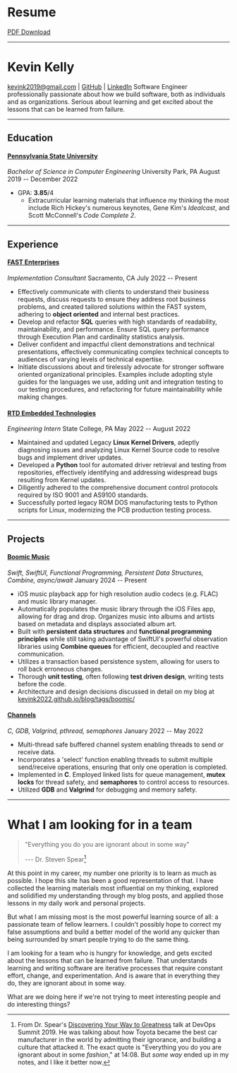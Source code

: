 # Resume
[PDF Download](/blog/docs/resume.pdf)

---
# Kevin Kelly
[kevink2019@gmail.com](mailto:kevink2019@gmail.com) | [GitHub](https://github.com/kevink2022) | [LinkedIn](https://www.linkedin.com/in/kevink2019/)
Software Engineer professionally passionate about how we build software, both as individuals and as organizations. Serious about learning and get excited about the lessons that can be learned from failure. 

---
## Education
#### [Pennsylvania State University](https://bulletins.psu.edu/undergraduate/colleges/engineering/computer-engineering-bs/)
*Bachelor of Science in Computer Engineering*
University Park, PA
August 2019 -- December 2022
- GPA: **3.85**/4
	- Extracurricular learning materials that influence my thinking the most include Rich Hickey's numerous keynotes, Gene Kim's *Idealcast*, and Scott McConnell's *Code Complete 2*.

---
## Experience
#### [FAST Enterprises](https://www.fastenterprises.com/)
*Implementation Consultant*
Sacramento, CA
July 2022 -- Present
- Effectively communicate with clients to understand their business requests, discuss requests to ensure they address root business problems, and created tailored solutions within the FAST system, adhering to **object oriented** and internal best practices.
- Develop and refactor **SQL** queries with high standards of readability, maintainability, and performance. Ensure SQL query performance through Execution Plan and cardinality statistics analysis.
- Deliver confident and impactful client demonstrations and technical presentations, effectively communicating complex technical concepts to audiences of varying levels of technical expertise.
- Initiate discussions about and tirelessly advocate for stronger software oriented organizational principles. Examples include adopting style guides for the languages we use, adding unit and integration testing to our testing procedures, and refactoring for future maintainability while making changes.
#### [RTD Embedded Technologies](https://www.rtd.com/)
*Engineering Intern*
State College, PA
May 2022 -- August 2022
- Maintained and updated Legacy **Linux Kernel Drivers**, adeptly diagnosing issues and analyzing Linux Kernel Source code to resolve bugs and implement driver updates.
- Developed a **Python** tool for automated driver retrieval and testing from repositories, effectively identifying and addressing widespread bugs resulting from Kernel updates.
- Diligently adhered to the comprehensive document control protocols required by ISO 9001 and AS9100 standards.
- Successfully ported legacy ROM DOS manufacturing tests to Python scripts for Linux, modernizing the PCB production testing process. 

---
## Projects
#### [Boomic Music](https://github.com/kevink2022/Boomic)
*Swift, SwiftUI, Functional Programming, Persistent Data Structures, Combine, async/await*
January 2024 -- Present
- iOS music playback app for high resolution audio codecs (e.g. FLAC) and music library manager.
- Automatically populates the music library through the iOS Files app, allowing for drag and drop. Organizes music into albums and artists based on metadata and displays associated album art.
- Built with **persistent data structures** and **functional programming principles** while still taking advantage of SwiftUI's powerful observation libraries using **Combine queues** for efficient, decoupled and reactive communication.
- Utilizes a transaction based persistence system, allowing for users to roll back erroneous changes.
- Thorough **unit testing**, often following **test driven design**, writing tests before the code.
- Architecture and design decisions discussed in detail on my blog at [kevink2022.github.io/blog/tags/boomic/](/blog/tags/boomic/)
#### [Channels](https://github.com/kevink2022/channels)
*C, GDB, Valgrind, pthread, semaphores*
January 2022 -- May 2022
- Multi-thread safe buffered channel system enabling threads to send or receive data. 
- Incorporates a 'select' function enabling threads to submit multiple send/receive operations, ensuring that only one operation is completed.
- Implemented in **C**. Employed linked lists for queue management, **mutex locks** for thread safety, and **semaphores** to control access to resources. 
- Utilized **GDB** and **Valgrind** for debugging and memory safety.

---
# What I am looking for in a team

> "Everything you do you are ignorant about in some way"
> 
> --- Dr. Steven Spear[^1]

At this point in my career, my number one priority is to learn as much as possible. I hope this site has been a good representation of that. I have collected the learning materials most influential on my thinking, explored and solidified my understanding through my blog posts, and applied those lessons in my daily work and personal projects.

But what I am missing most is the most powerful learning source of all: a passionate team of fellow learners. I couldn't possibly hope to correct my false assumptions and build a better model of the world any quicker than being surrounded by smart people trying to do the same thing. 

I am looking for a team who is hungry for knowledge, and gets excited about the lessons that can be learned from failure. That understands learning and writing software are iterative processes that require constant effort, change, and experimentation. And is aware that in everything they do, they are ignorant about in some way. 

What are we doing here if we're not trying to meet interesting people and do interesting things?

[^1]:  From Dr. Spear's [Discovering Your Way to Greatness](https://www.youtube.com/watch?v=h4XMoHhireY) talk at DevOps Summit 2019. He was talking about how Toyota became the best car manufacturer in the world by admitting their ignorance, and building a culture that attacked it. The exact quote is "Everything you do you are ignorant about in some *fashion*," at 14:08. But *some way* ended up in my notes, and I like it better now.